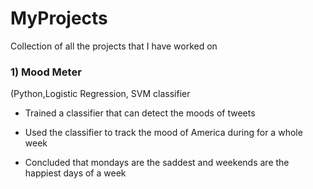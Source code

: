 # MyProjects

Collection of all the projects that I have worked on



### 1) Mood Meter

(Python,Logistic Regression, SVM classifier

- Trained a classifier that can detect the moods of tweets

- Used the classifier to track the mood of America during for a whole week
 
- Concluded that mondays are the saddest and weekends are the happiest days of a week